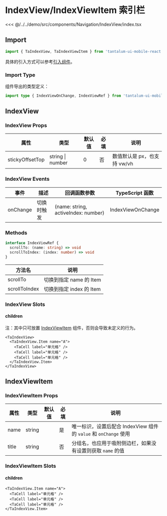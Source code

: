# IndexView/IndexViewItem 索引栏

<CodeDemo name="IndexView">

<<< @/../../demo/src/components/Navigation/IndexView/index.tsx

</CodeDemo>

## Import

```js
import { TaIndexView, TaIndexViewItem } from 'tantalum-ui-mobile-react'
```

具体的引入方式可以参考[引入组件](../guide/import.md)。

### Import Type

组件导出的类型定义：

```ts
import type { IndexViewOnChange, IndexViewRef } from 'tantalum-ui-mobile-react'
```

## IndexView

### IndexView Props

| 属性            | 类型             | 默认值 | 必填 | 说明                        |
| --------------- | ---------------- | ------ | ---- | --------------------------- |
| stickyOffsetTop | string \| number | 0      | 否   | 数值默认是 px，也支持 vw/vh |

### IndexView Events

| 事件     | 描述       | 回调函数参数                        | TypeScript 函数   |
| -------- | ---------- | ----------------------------------- | ----------------- |
| onChange | 切换时触发 | (name: string, activeIndex: number) | IndexViewOnChange |

### Methods

```ts
interface IndexViewRef {
  scrollTo: (name: string) => void
  scrollToIndex: (index: number) => void
}
```

| 方法名        | 说明                     |
| ------------- | ------------------------ |
| scrollTo      | 切换到指定 name 的 Item  |
| scrollToIndex | 切换到指定 index 的 Item |

### IndexView Slots

#### children

注：其中只可放置 [IndexViewItem](./IndexView.md#indexviewitem) 组件，否则会导致未定义的行为。

```tsx
<TaIndexView>
  <TaIndexView.Item name="A">
    <TaCell label="单元格" />
    <TaCell label="单元格" />
    <TaCell label="单元格" />
  </TaIndexView.Item>
</TaIndexView>
```

## IndexViewItem

### IndexViewItem Props

| 属性  | 类型   | 默认值 | 必填 | 说明                                                             |
| ----- | ------ | ------ | ---- | ---------------------------------------------------------------- |
| name  | string |        | 是   | 唯一标识，设置后配合 IndexView 组件的 `value` 和 `onChange` 使用 |
| title | string |        | 否   | 分组名，也应用于吸附侧边栏，如果没有设置则获取 `name` 的值       |

### IndexViewItem Slots

#### children

```tsx
<TaIndexView.Item name="A">
  <TaCell label="单元格" />
  <TaCell label="单元格" />
  <TaCell label="单元格" />
</TaIndexView.Item>
```

